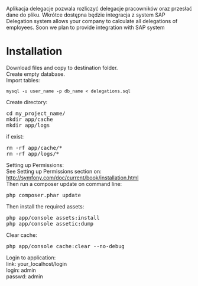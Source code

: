 Aplikacja delegacje pozwala rozliczyć delegacje pracowników oraz przesłać dane do pliku. Wkrótce dostępna będzie integracja z system SAP</br>
Delegation system allows your company to calculate all delegations of employees. Soon we plan to provide integration with SAP system

<h1>Installation</h1>

Download files and copy to destination folder.</br>
Create empty database.</br>
Import tables:</br>
<pre><code>mysql -u user_name -p db_name &lt; delegations.sql</code></pre>
Create directory:</br>
<pre>
cd my_project_name/
mkdir app/cache
mkdir app/logs</pre>
if exist:</br>
<pre>
rm -rf app/cache/*
rm -rf app/logs/*</pre>
Setting up Permissions:</br>
See Setting up Permissions section on:</br>
http://symfony.com/doc/current/book/installation.html</br>
Then run a composer update on command line:
<pre>php composer.phar update</pre>
Then install the required assets:
<pre>
php app/console assets:install
php app/console assetic:dump
</pre>
Clear cache:
<pre>php app/console cache:clear --no-debug</pre>
Login to application:</br>
link: your_localhost/login</br>
login: admin</br>
passwd: admin</br>
